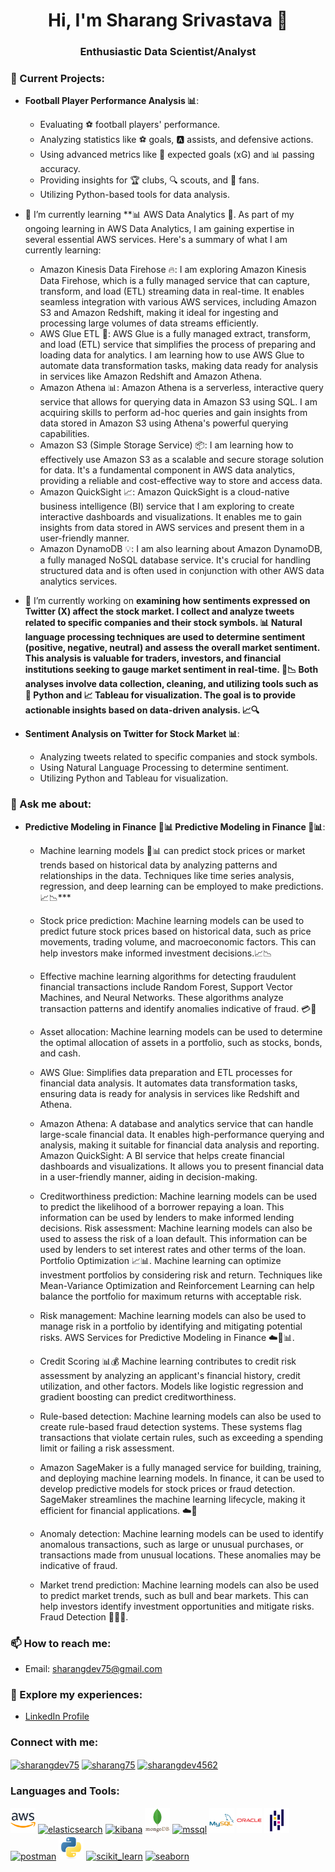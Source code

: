 <h1 align="center">Hi, I'm Sharang Srivastava 👋</h1>
<h3 align="center">Enthusiastic Data Scientist/Analyst</h3>

### 🔭 Current Projects:
- **Football Player Performance Analysis 📊**:
  - Evaluating ⚽ football players' performance.
  - Analyzing statistics like ⚽ goals, 🅰️ assists, and defensive actions.
  - Using advanced metrics like 🎯 expected goals (xG) and 📊 passing accuracy.
  - Providing insights for 🏆 clubs, 🔍 scouts, and 👥 fans.
  - Utilizing Python-based tools for data analysis.

- 🌱 I’m currently learning **📊 AWS Data Analytics 🚀. As part of my ongoing learning in AWS Data Analytics, I am gaining expertise in several essential AWS services. Here's a summary of what I am currently learning:
  - Amazon Kinesis Data Firehose 🔥: I am exploring Amazon Kinesis Data Firehose, which is a fully managed service that can capture, transform, and load (ETL) streaming data in real-time. It enables seamless integration with various AWS services, including Amazon S3 and Amazon Redshift, making it ideal for ingesting and processing large volumes of data streams efficiently.
  - AWS Glue ETL 🧩: AWS Glue is a fully managed extract, transform, and load (ETL) service that simplifies the process of preparing and loading data for analytics. I am learning how to use AWS Glue to automate data transformation tasks, making data ready for analysis in services like Amazon Redshift and Amazon Athena.
  - Amazon Athena 📊: Amazon Athena is a serverless, interactive query service that allows for querying data in Amazon S3 using SQL. I am acquiring skills to perform ad-hoc queries and gain insights from data stored in Amazon S3 using Athena's powerful querying capabilities.
  - Amazon S3 (Simple Storage Service) 📦: I am learning how to effectively use Amazon S3 as a scalable and secure storage solution for data. It's a fundamental component in AWS data analytics, providing a reliable and cost-effective way to store and access data.
  - Amazon QuickSight 📈: Amazon QuickSight is a cloud-native business intelligence (BI) service that I am exploring to create interactive dashboards and visualizations. It enables me to gain insights from data stored in AWS services and present them in a user-friendly manner.
  - Amazon DynamoDB 💡: I am also learning about Amazon DynamoDB, a fully managed NoSQL database service. It's crucial for handling structured data and is often used in conjunction with other AWS data analytics services.

- 🔭 I’m currently working on **examining how sentiments expressed on Twitter (X) affect the stock market. I collect and analyze tweets related to specific companies and their stock symbols. 📊 Natural language processing techniques are used to determine sentiment (positive, negative, neutral) and assess the overall market sentiment. This analysis is valuable for traders, investors, and financial institutions seeking to gauge market sentiment in real-time. 💼📉 Both analyses involve data collection, cleaning, and utilizing tools such as 🐍 Python and 📈 Tableau for visualization. The goal is to provide actionable insights based on data-driven analysis. 📈🔍**

- **Sentiment Analysis on Twitter for Stock Market 📊**:
  - Analyzing tweets related to specific companies and stock symbols.
  - Using Natural Language Processing to determine sentiment.
  - Utilizing Python and Tableau for visualization.

### 💬 Ask me about:
- **Predictive Modeling in Finance 🤖📊 Predictive Modeling in Finance 🤖📊**:

  - Machine learning models 🤖📊 can predict stock prices or market trends based on historical data by analyzing patterns and relationships in the data. Techniques like time series analysis, regression, and deep learning can be employed to make predictions. 📈📉***

  - Stock price prediction: Machine learning models can be used to predict future stock prices based on historical data, such as price movements, trading volume, and macroeconomic factors. This can help investors make informed investment decisions.📈📉

  - Effective machine learning algorithms for detecting fraudulent financial transactions include Random Forest, Support Vector Machines, and Neural Networks. These algorithms analyze transaction patterns and identify anomalies indicative of fraud. 💳🚫
 
  -   Asset allocation: Machine learning models can be used to determine the optimal allocation of assets in a portfolio, such as stocks, bonds, and cash.
 
  -  AWS Glue: Simplifies data preparation and ETL processes for financial data analysis. It automates data transformation tasks, ensuring data is ready for analysis in services like Redshift and Athena.
 
  -  Amazon Athena: A database and analytics service that can handle large-scale financial data. It enables high-performance querying and analysis, making it suitable for financial data analysis and reporting.
Amazon QuickSight: A BI service that helps create financial dashboards and visualizations. It allows you to present financial data in a user-friendly manner, aiding in decision-making.
 
  - Creditworthiness prediction: Machine learning models can be used to predict the likelihood of a borrower repaying a loan. This information can be used by lenders to make informed lending decisions.
Risk assessment: Machine learning models can also be used to assess the risk of a loan default. This information can be used by lenders to set interest rates and other terms of the loan.
Portfolio Optimization 📈📊. Machine learning can optimize investment portfolios by considering risk and return. Techniques like Mean-Variance Optimization and Reinforcement Learning can help balance the portfolio for maximum returns with acceptable risk.
 
  - Risk management: Machine learning models can also be used to manage risk in a portfolio by identifying and mitigating potential risks.
AWS Services for Predictive Modeling in Finance ☁️🤖📊.

  -  Credit Scoring 📊💰 Machine learning contributes to credit risk assessment by analyzing an applicant's financial history, credit utilization, and other factors. Models like logistic regression and gradient boosting can predict creditworthiness.
 
  - Rule-based detection: Machine learning models can also be used to create rule-based fraud detection systems. These systems flag transactions that violate certain rules, such as exceeding a spending limit or failing a risk assessment.
 
  - Amazon SageMaker is a fully managed service for building, training, and deploying machine learning models. In finance, it can be used to develop predictive models for stock prices or fraud detection. SageMaker streamlines the machine learning lifecycle, making it efficient for financial applications. ☁️🤖

  - Anomaly detection: Machine learning models can be used to identify anomalous transactions, such as large or unusual purchases, or transactions made from unusual locations. These anomalies may be indicative of fraud.

  - Market trend prediction: Machine learning models can also be used to predict market trends, such as bull and bear markets. This can help investors identify investment opportunities and mitigate risks.
Fraud Detection 🧐🕵️‍♂️.

  
### 📫 How to reach me:
- Email: [sharangdev75@gmail.com](mailto:sharangdev75@gmail.com)

### 📄 Explore my experiences:
- [LinkedIn Profile](https://linkedin.com/in/sharang75)

### Connect with me:
<a href="https://twitter.com/sharangdev75" target="blank"><img align="center" src="https://raw.githubusercontent.com/rahuldkjain/github-profile-readme-generator/master/src/images/icons/Social/twitter.svg" alt="sharangdev75" height="30" width="40" /></a>
<a href="https://linkedin.com/in/sharang75" target="blank"><img align="center" src="https://raw.githubusercontent.com/rahuldkjain/github-profile-readme-generator/master/src/images/icons/Social/linked-in-alt.svg" alt="sharang75" height="30" width="40" /></a>
<a href="https://www.youtube.com/c/sharangdev4562" target="blank"><img align="center" src="https://raw.githubusercontent.com/rahuldkjain/github-profile-readme-generator/master/src/images/icons/Social/youtube.svg" alt="sharangdev4562" height="30" width="40" /></a>

### Languages and Tools:
<a href="https://aws.amazon.com" target="_blank" rel="noreferrer"><img src="https://raw.githubusercontent.com/devicons/devicon/master/icons/amazonwebservices/amazonwebservices-original-wordmark.svg" alt="aws" width="40" height="40"/></a>
<a href="https://www.elastic.co" target="_blank" rel="noreferrer"><img src="https://www.vectorlogo.zone/logos/elastic/elastic-icon.svg" alt="elasticsearch" width="40" height="40"/></a>
<a href="https://www.elastic.co/kibana" target="_blank" rel="noreferrer"><img src="https://www.vectorlogo.zone/logos/elasticco_kibana/elasticco_kibana-icon.svg" alt="kibana" width="40" height="40"/></a>
<a href="https://www.mongodb.com/" target="_blank" rel="noreferrer"><img src="https://raw.githubusercontent.com/devicons/devicon/master/icons/mongodb/mongodb-original-wordmark.svg" alt="mongodb" width="40" height="40"/></a>
<a href="https://www.microsoft.com/en-us/sql-server" target="_blank" rel="noreferrer"><img src="https://www.svgrepo.com/show/303229/microsoft-sql-server-logo.svg" alt="mssql" width="40" height="40"/></a>
<a href="https://www.mysql.com/" target="_blank" rel="noreferrer"><img src="https://raw.githubusercontent.com/devicons/devicon/master/icons/mysql/mysql-original-wordmark.svg" alt="mysql" width="40" height="40"/></a>
<a href="https://www.oracle.com/" target="_blank" rel="noreferrer"><img src="https://raw.githubusercontent.com/devicons/devicon/master/icons/oracle/oracle-original.svg" alt="oracle" width="40" height="40"/></a>
<a href="https://pandas.pydata.org/" target="_blank" rel="noreferrer"><img src="https://raw.githubusercontent.com/devicons/devicon/2ae2a900d2f041da66e950e4d48052658d850630/icons/pandas/pandas-original.svg" alt="pandas" width="40" height="40"/></a>
<a href="https://postman.com" target="_blank" rel="noreferrer"><img src="https://www.vectorlogo.zone/logos/getpostman/getpostman-icon.svg" alt="postman" width="40" height="40"/></a>
<a href="https://www.python.org" target="_blank" rel="noreferrer"><img src="https://raw.githubusercontent.com/devicons/devicon/master/icons/python/python-original.svg" alt="python" width="40" height="40"/></a>
<a href="https://scikit-learn.org/" target="_blank" rel="noreferrer"><img src="https://upload.wikimedia.org/wikipedia/commons/0/05/Scikit_learn_logo_small.svg" alt="scikit_learn" width="40" height="40"/></a>
<a href="https://seaborn.pydata.org/" target="_blank" rel="noreferrer"><img src="https://seaborn.pydata.org/_images/logo-mark-lightbg.svg" alt="seaborn" width="40" height="40"/></a>
